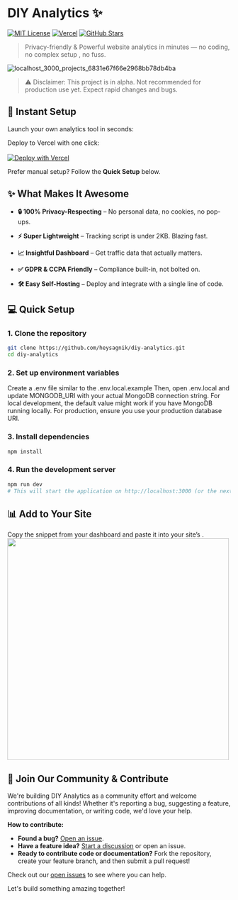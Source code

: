 # DIY Analytics ✨

[![MIT License](https://img.shields.io/badge/License-MIT-blue.svg)](LICENSE)
[![Vercel](https://img.shields.io/badge/Vercel-Ready-black)](https://vercel.com/new/clone?repository-url=https://github.com/heysagnik/diy-analytics)
[![GitHub Stars](https://img.shields.io/github/stars/heysagnik/diy-analytics?style=social)](https://github.com/heysagnik/diy-analytics)

> Privacy-friendly & Powerful website analytics in minutes — no coding, no complex setup , no fuss.




![localhost_3000_projects_6831e67f66e2968bb78db4ba](https://github.com/user-attachments/assets/6fd0f55d-74ea-4027-aec0-d78739fbb157)

> ⚠️ Disclaimer: This project is in alpha. Not recommended for production use yet. Expect rapid changes and bugs.


## 🚀 Instant Setup

Launch your own analytics tool in seconds:

Deploy to Vercel with one click: <br/> <br/>
[![Deploy with Vercel](https://vercel.com/button)](https://vercel.com/new/clone?repository-url=https://github.com/heysagnik/diy-analytics)  <br/> 

Prefer manual setup? Follow the **Quick Setup** below.

## ✨ What Makes It Awesome

- **🔒 100% Privacy-Respecting** – No personal data, no cookies, no pop-ups.

- **⚡ Super Lightweight** – Tracking script is under 2KB. Blazing fast.

- **📈 Insightful Dashboard** – Get traffic data that actually matters.

- **✅ GDPR & CCPA Friendly** – Compliance built-in, not bolted on.

- **🛠️ Easy Self-Hosting** – Deploy and integrate with a single line of code.

## 💻 Quick Setup


### 1. Clone the repository
```bash
git clone https://github.com/heysagnik/diy-analytics.git
cd diy-analytics
```
### 2. Set up environment variables
Create a .env file similar to the .env.local.example
Then, open .env.local and update MONGODB_URI with your actual MongoDB connection string.
For local development, the default value might work if you have MongoDB running locally.
For production, ensure you use your production database URI.

### 3. Install dependencies
```bash
npm install
```
### 4. Run the development server
```bash
npm run dev
# This will start the application on http://localhost:3000 (or the next available port).
```

## 📊 Add to Your Site

Copy the snippet from your dashboard and paste it into your site’s <head>.
<img src="https://github.com/user-attachments/assets/55b84635-32a3-48e5-aef4-8b9510090762" width='500'/>




## 🤝 Join Our Community & Contribute

We're building DIY Analytics as a community effort and welcome contributions of all kinds! Whether it's reporting a bug, suggesting a feature, improving documentation, or writing code, we'd love your help.

**How to contribute:**
- **Found a bug?** [Open an issue](https://github.com/heysagnik/diy-analytics/issues).
- **Have a feature idea?** [Start a discussion](https://github.com/heysagnik/diy-analytics/discussions) or open an issue.
- **Ready to contribute code or documentation?** Fork the repository, create your feature branch, and then submit a pull request!

Check out our [open issues](https://github.com/heysagnik/diy-analytics/issues) to see where you can help.

Let's build something amazing together!
